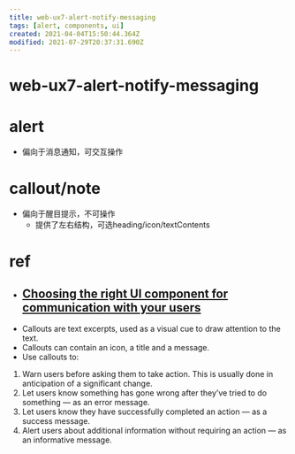 ```yaml
---
title: web-ux7-alert-notify-messaging
tags: [alert, components, ui]
created: 2021-04-04T15:50:44.364Z
modified: 2021-07-29T20:37:31.690Z
---
```


# web-ux7-alert-notify-messaging

# alert

- 偏向于消息通知，可交互操作

# callout/note

- 偏向于醒目提示，不可操作
  - 提供了左右结构，可选heading/icon/textContents

# ref

- ## [Choosing the right UI component for communication with your users](https://medium.com/@adamshriki/choosing-the-right-ui-component-for-communication-with-your-users-523499c39490)
- Callouts are text excerpts, used as a visual cue to draw attention to the text.
- Callouts can contain an icon, a title and a message. 
- Use callouts to:
1. Warn users before asking them to take action. This is usually done in anticipation of a significant change.
2. Let users know something has gone wrong after they’ve tried to do something — as an error message.
3. Let users know they have successfully completed an action — as a success message.
4. Alert users about additional information without requiring an action — as an informative message.

